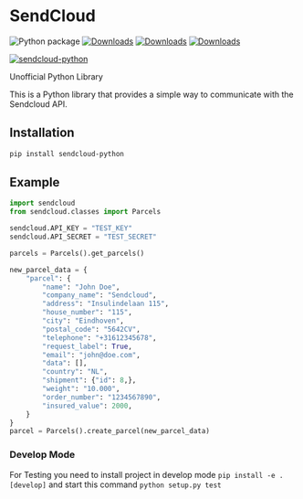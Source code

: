 # SendCloud
![Python package](https://github.com/stasfilin/sendcloud/workflows/Python%20package/badge.svg?branch=master)
[![Downloads](https://pepy.tech/badge/sendcloud-python)](https://pepy.tech/project/sendcloud-python)
[![Downloads](https://pepy.tech/badge/sendcloud-python/month)](https://pepy.tech/project/sendcloud-python)
[![Downloads](https://pepy.tech/badge/sendcloud-python/week)](https://pepy.tech/project/sendcloud-python)

[![sendcloud-python](https://snyk.io/advisor/python/sendcloud-python/badge.svg)](https://snyk.io/advisor/python/sendcloud-python)


Unofficial Python Library

This is a Python library that provides a simple way to communicate with the Sendcloud API. 

## Installation 
```sh
pip install sendcloud-python
```

## Example

```python
import sendcloud
from sendcloud.classes import Parcels

sendcloud.API_KEY = "TEST_KEY"
sendcloud.API_SECRET = "TEST_SECRET"

parcels = Parcels().get_parcels()

new_parcel_data = {
    "parcel": {
        "name": "John Doe",
        "company_name": "Sendcloud",
        "address": "Insulindelaan 115",
        "house_number": "115",
        "city": "Eindhoven",
        "postal_code": "5642CV",
        "telephone": "+31612345678",
        "request_label": True,
        "email": "john@doe.com",
        "data": [],
        "country": "NL",
        "shipment": {"id": 8,},
        "weight": "10.000",
        "order_number": "1234567890",
        "insured_value": 2000,
    }
}
parcel = Parcels().create_parcel(new_parcel_data)
```

### Develop Mode
For Testing you need to install project in develop mode 
`pip install -e .[develop]` and start this command `python setup.py test`

